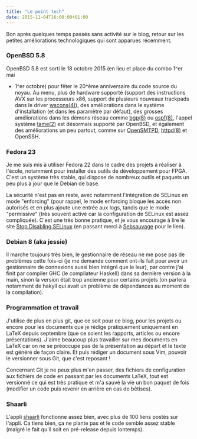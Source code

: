 ```yaml
---
title: "Le point tech"
date: 2015-11-04T16:00:00+01:00
---
```


Bon après quelques temps passés sans activité sur le blog, retour sur les
petites améliorations technologiques qui sont apparues récemment.

### OpenBSD 5.8

OpenBSD 5.8 est sorti le 18 octobre 2015 (en lieu et place du combo 1^er mai
- 1^er octobre) pour fêter le 20^ème anniversaire du code source du noyau.
Au menu, plus de hardware supporté (support des instructions AVX sur les
processeurs x86, support de plusieurs nouveaux trackpads dans le driver
[wscons(4)](http://www.openbsd.org/cgi-bin/man.cgi?query=wscons&sec=4)), des
améliorations dans le système d'installation (et dans les paramètre par
défaut), des grosses améliorations dans les démons réseau comme
[bgp(8)](http://www.openbsd.org/cgi-bin/man.cgi?query=bgpd&sektion=8) ou
[ospf(8)](http://www.openbsd.org/cgi-bin/man.cgi?query=ospfd&sektion=8),
l'appel système [tame(2)](http://www.openbsd.org/cgi-bin/man.cgi?query=tame&sektion=2&manpath=OpenBSD-5.8)
est désormais supporté par OpenBSD, et également des améliorations un peu
partout, comme sur [OpenSMTPD](https://www.opensmtpd.org/),
[httpd(8)](http://www.openbsd.org/cgi-bin/man.cgi?query=httpd&sektion=8) et
OpenSSH.


### Fedora 23

Je me suis mis à utiliser Fedora 22 dans le cadre des projets à réaliser à
l'école, notamment pour installer des outils de développement pour FPGA.
C'est un système très stable, qui dispose de nombreux outils et paquets un
peu plus à jour que le Debian de base.

La sécurité n'est pas en reste, avec notamment l'intégration de SELinux en
mode "enforcing" (pour rappel, le mode enforcing bloque les accès non
autorisés et en plus ajoute une entrée aux logs, tandis que le mode
"permissive" (très souvent activé car la configuration de SELinux est assez
compliquée). C'est une très bonne pratique, et je vous encourage à lire le
site [Stop Disabling SELinux](http://stopdisablingselinux.com/) (en passant
merci à [Sebsauvage](http://sebsauvage.net/links/?jZVyyQ) pour le lien).


### Debian 8 (aka jessie)

Il marche toujours très bien, le gestionnaire de réseau ne me pose pas de
problèmes cette fois-ci (je me demande comment ont-ils fait pour avoir un
gestionnaire de connexions aussi bien intégré que le leur), par contre j'ai
finit par compiler GHC (le compilateur Haskell) dans sa dernière version à
la main, sinon la version était trop ancienne pour certains projets (on
parlera notamment de hakyll qui avait un problème de dépendances au moment
de la compilation).


### Programmation et travail

J'utilise de plus en plus git, que ce soit pour ce blog, pour les projets
ou encore pour les documents que je rédige pratiquement uniquement en LaTeX
depuis septembre (que ce soient les rapports, articles ou encore
présentations). J'aime beaucoup plus travailler sur mes documents en LaTeX
car on ne se préoccupe pas de la présentation au départ et le texte est
généré de façon claire. Et puis rédiger un document sous Vim, pouvoir le
versionner sous Git, que c'est reposant !

Concernant Git je ne peux plus m'en passer, des fichiers de configuration
aux fichiers de code en passant par les documents LaTeX, tout est versionné
ce qui est très pratique et m'a sauvé la vie un bon paquet de fois (modifier
un code puis revenir en arrière en cas de bêtises).

### Shaarli

L'appli [shaarli](http://links.ntimeu.fr/) fonctionne assez bien, avec plus
de 100 liens postés sur l'appli. Ca tiens bien, ça ne plante pas et le code
semble assez stable (malgré le fait qu'il soit en pré-release depuis
lontemps).
